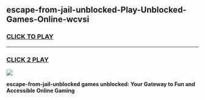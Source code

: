 
## escape-from-jail-unblocked-Play-Unblocked-Games-Online-wcvsi
<h3>
<a href="https://premium76.site?title=escape-from-jail-unblocked&ref=25A">CLICK TO PLAY</a></h3>
<hr>

<h3>
<a href="https://premium76.site?title=escape-from-jail-unblocked&ref=25A">CLICK 2 PLAY</a>
  
</h3>

<a href="https://premium76.site?title=escape-from-jail-unblocked&ref=25A"><img src="https://clearcache.store/games.png"></a>


**escape-from-jail-unblocked games unblocked: Your Gateway to Fun and Accessible Online Gaming**
